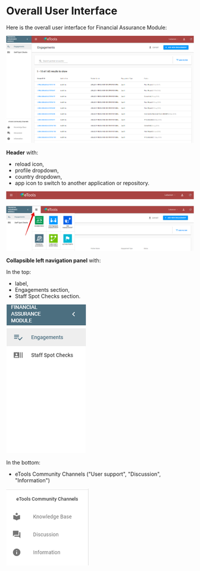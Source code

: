 # Overall User Interface

Here is the overall user interface for Financial Assurance Module:

![Overall user interface](../.gitbook/assets/22%20%281%29.png)

**Header** with:

* reload icon,
* profile dropdown,
* country dropdown,
* app icon to switch to another application or repository.

![Header](../.gitbook/assets/23.png)

![Switch to other applications](../.gitbook/assets/118.png)

**Сollapsible left navigation panel** with:

In the top:

* label,
* Engagements section,
* Staff Spot Checks section.

![Top of the left navigation panel](../.gitbook/assets/4.png)

In the bottom:

* eTools Community Channels \("User support", "Discussion", "Information"\)

![eTools Community Channels](../.gitbook/assets/24%20%281%29.png)

  



